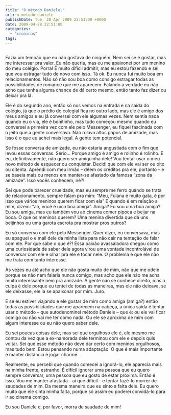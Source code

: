 ```yaml
---
title: "O método Daniele."
url: o-metodo-daniele
publishDate: Tue, 28 Apr 2009 22:51:00 +0000
date: 2009-04-28 22:51:00
categories: 
  - "cronicas"
tags: 
---
```

<a href="http://1.bp.blogspot.com/_BzqI_RDZ6O4/SfeJv6DIwvI/AAAAAAAAAWg/aHCAWFWMmDY/s1600-h/85909200.jpg"><img src="http://1.bp.blogspot.com/_BzqI_RDZ6O4/SfeJv6DIwvI/AAAAAAAAAWg/aHCAWFWMmDY/s320/85909200.jpg" border="0" alt=""></a><br><p><p><span><span>Fazia um tempão que eu não gostava de ninguém. Nem sei se é gostar, mas me interessar pra valer. Eu não queria, mas eu me apaixonei por um menino do meu colégio. Porra! É muito difícil admitir, mas eu estou fazendo e sei que vou estragar tudo de novo com isso. Tá ok. Eu nunca fui muito boa em relacionamentos. Não só não sou boa como consigo estragar todas as possibilidades de romance que me aparecem. Falando a verdade eu não acho que tenha alguma chance de dá certo mesmo, então tanto faz dizer ou deixar pra lá.</span></span></p></p>  <p><span><span>Ele é do segundo ano, então só nos vemos na entrada e na saída do colégio, já que o prédio do colegial fica no outro lado, mas ele é amigo dos meus amigos e eu já conversei com ele algumas vezes. </span></span><span><span><span> </span></span></span><span><span>Nem sentia nada quando eu o via, ele é bonitinho, mas tudo começou mesmo quando eu conversei a primeira vez com ele pelo Messenger, eu fiquei fascinada com o jeito que a gente conversava. Não rolava altos papos de amizade, mas isso é o que eu achei mais legal. A gente tem potencial.</span></span></p>  <p><span><span>Se fosse conversa de amizade, eu não estaria angustiada com o fim que levou essas conversas. Sério... Porque amigo é amigo e rolinho é rolinho. E eu, definitivamente, não quero ser amiguinha dele! Vou tentar usar o meu novo método de esquecer ou conquistar. Decidi que com ele vai ser ou oito ou oitenta. Aprendi com meu irmão – dêem os créditos pra ele, portanto – e se baseia mais ou menos em manter-se afastado da famosa “zona da amizade”. Isso vocês conhecem, né?!</span></span></p>  <p><span><span>Sei que pode parecer crueldade, mas eu sempre me ferro quando se trata de relacionamento, sempre falam pra mim: “Meu, Fulana é muito gata, é por isso que vários meninos querem ficar com ela” E quando é em relação a mim, dizem: “ah, você é uma boa amiga”. Amiga? Eu sou uma boa amiga? Eu sou amiga, mas eu também vou ao cinema comer pipoca e beijar na boca. O que os meninos querem? Uma menina divertida que dá uns beijinhos ou uma garota escrota pra mostrar pros outros?</span></span></p>  <p><span><span>Eu só converso com ele pelo Messenger. Quer dizer, eu conversava, mas eu apaguei o e mail dele da minha lista para não cair na tentação de falar com ele. Por que sabe o que é?! Essa paixão avassaladora chegou como uma curiosidade de saber dele agora virou uma vontade incontrolável de conversar com ele e olhar pra ele e tocar nele. O problema é que ele não me trata com tanto interesse.</span></span></p>  <p><span><span>Às vezes eu até acho que ele não gosta muito de mim, não que me odeie porque se não nem falaria nunca comigo, mas acho que ele não me acha muito interessante nem pra amizade. A gente não se conhece direito, mas a culpa é dele porque eu tentei de todas as maneiras, mas ele não deixava, se ele deixasse, ele ia se apaixonar por mim. Juro.</span></span></p>  <p><span><span>E se eu estiver viajando e ele gostar de mim como amiga (amiga?) então todas as possibilidades que me aparecem na cabeça, a única saída é tentar usar o método – que autodenominei método Daniele – </span></span><span><span><span> </span></span></span><span><span>que é: ou ele vai ficar comigo ou não vai me ter como nada. Ou ele se aproxima de mim com algum interesse ou eu não quero saber dele. </span></span></p>  <p><span><span>Eu sei poucas coisas dele, mas sei que orgulhoso ele é, ele mesmo me contou da vez que a ex-namorada dele terminou com ele e depois quis voltar. Sei que esse método não deve dar certo com meninos orgulhosos, mas tudo bem. Estou pensando numa adaptação. O que é mais importante é manter distância e jogar charme. </span></span></p>  <p><span><span>Realmente, eu percebi que quando comecei a ignorá-lo, ele aparecia mais na minha frente, estranho. É difícil ignorar uma pessoa que eu quero sempre conversar, uma pessoa que eu gosto de estar próxima. Então é isso. Vou me manter afastada - ai que difícil - e tentar fazê-lo morrer de saudades de mim. Da mesma maneira que eu sinto a falta dele. Eu quero muito que ele sinta minha falta, porque só assim eu poderei convidá-lo para ir ao cinema comigo. </span></span></p>  <p><p><span><span> </span></span></p></p>  <p><span><span>Eu sou Daniele e, por favor, morra de saudade de mim!</span></span></p>
